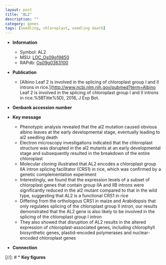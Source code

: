 ```yaml
---
layout: post
title: "AL2"
description: ""
category: genes
tags: [seedling, chloroplast, seedling death]
---
```


* **Information**  
    + Symbol: AL2  
    + MSU: [LOC_Os09g19850](http://rice.plantbiology.msu.edu/cgi-bin/ORF_infopage.cgi?orf=LOC_Os09g19850)  
    + RAPdb: [Os09g0363100](http://rapdb.dna.affrc.go.jp/viewer/gbrowse_details/irgsp1?name=Os09g0363100)  

* **Publication**  
    + [Albino Leaf 2 is involved in the splicing of chloroplast group I and II introns in rice.](http://www.ncbi.nlm.nih.gov/pubmed?term=Albino Leaf 2 is involved in the splicing of chloroplast group I and II introns in rice.%5BTitle%5D), 2016, J Exp Bot.

* **Genbank accession number**  

* **Key message**  
    + Phenotypic analysis revealed that the al2 mutation caused obvious albino leaves at the early developmental stage, eventually leading to al2 seedling death
    + Electron microscopy investigations indicated that the chloroplast structure was disrupted in the al2 mutants at an early developmental stage and subsequently resulted in the breakdown of the entire chloroplast
    + Molecular cloning illustrated that AL2 encodes a chloroplast group IIA intron splicing facilitator (CRS1) in rice, which was confirmed by a genetic complementation experiment
    + Interestingly, we found that the expression levels of a subset of chloroplast genes that contain group IIA and IIB introns were significantly reduced in the al2 mutant compared to that in the wild type, suggesting that AL2 is a functional CRS1 in rice
    + Differing from the orthologous CRS1 in maize and Arabidopsis that only regulates splicing of the chloroplast group II intron, our results demonstrated that the AL2 gene is also likely to be involved in the splicing of the chloroplast group I intron
    + They also showed that disruption of AL2 results in the altered expression of chloroplast-associated genes, including chlorophyll biosynthetic genes, plastid-encoded polymerases and nuclear-encoded chloroplast genes

* **Connection**  

[//]: # * **Key figures**  


